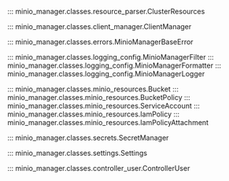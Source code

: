 ::: minio_manager.classes.resource_parser.ClusterResources

::: minio_manager.classes.client_manager.ClientManager

::: minio_manager.classes.errors.MinioManagerBaseError

::: minio_manager.classes.logging_config.MinioManagerFilter
::: minio_manager.classes.logging_config.MinioManagerFormatter
::: minio_manager.classes.logging_config.MinioManagerLogger

::: minio_manager.classes.minio_resources.Bucket
::: minio_manager.classes.minio_resources.BucketPolicy
::: minio_manager.classes.minio_resources.ServiceAccount
::: minio_manager.classes.minio_resources.IamPolicy
::: minio_manager.classes.minio_resources.IamPolicyAttachment

::: minio_manager.classes.secrets.SecretManager

::: minio_manager.classes.settings.Settings

::: minio_manager.classes.controller_user.ControllerUser
